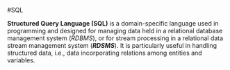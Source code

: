 #SQL

**Structured Query Language (SQL)** is a domain-specific language used in programming and designed for managing data held in a relational database management system (*RDBMS*), or for stream processing in a relational data stream management system (*__RDSMS__*). It is particularly useful in handling structured data, i.e., data incorporating relations among entities and variables.